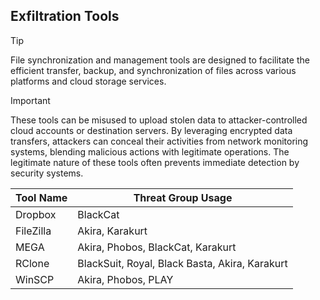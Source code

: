 ## Exfiltration Tools

> [!TIP]
> File synchronization and management tools are designed to facilitate the efficient transfer, backup, and synchronization of files across various platforms and cloud storage services. 

> [!IMPORTANT]
> These tools can be misused to upload stolen data to attacker-controlled cloud accounts or destination servers. By leveraging encrypted data transfers, attackers can conceal their activities from network monitoring systems, blending malicious actions with legitimate operations. The legitimate nature of these tools often prevents immediate detection by security systems.

| Tool Name | Threat Group Usage |
|---|---|
| Dropbox | BlackCat |
| FileZilla | Akira, Karakurt |
| MEGA | Akira, Phobos, BlackCat, Karakurt |
| RClone | BlackSuit, Royal, Black Basta, Akira, Karakurt |
| WinSCP | Akira, Phobos, PLAY |
